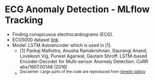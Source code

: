 # ECG Anomaly Detection - MLflow Tracking
- Finding conspicuous electrocardiograms (ECG).
- ECG5000 dataset [link](http://timeseriesclassification.com/description.php?Dataset=ECG5000).
- Model: LSTM Autoencoder which is used in [1].
    - [1] Pankaj Malhotra, Anusha Ramakrishnan, Gaurangi Anand, Lovekesh Vig, Puneet Agarwal, Gautam Shroff: LSTM-based Encoder-Decoder for Multi-sensor Anomaly Detection. CoRR abs/1607.00148 (2016)
    - <sup>Disclaimer: Large parts of the code are reproduced from [Venelin Valkov](https://curiousily.com/posts/time-series-anomaly-detection-using-lstm-autoencoder-with-pytorch-in-python/)</sup>
